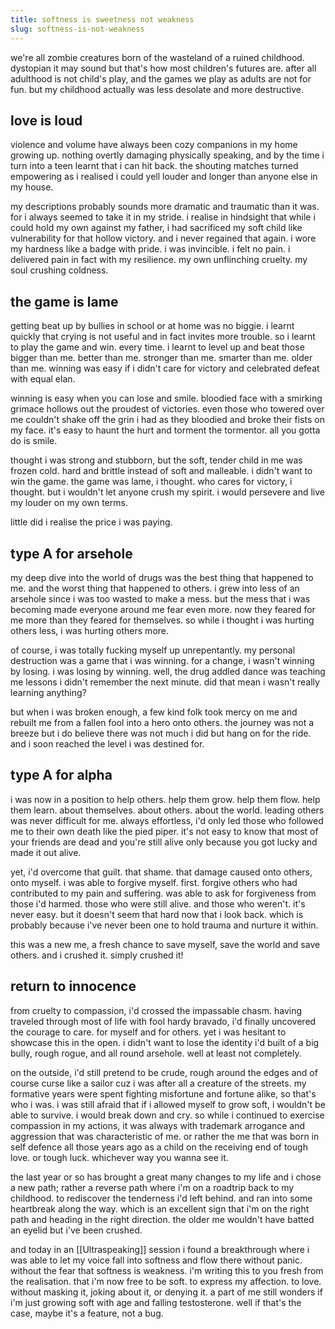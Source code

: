 ```yaml
---
title: softness is sweetness not weakness
slug: softness-is-not-weakness
---
```

we're all zombie creatures born of the wasteland of a ruined childhood. dystopian it may sound but that's how most children's futures are. after all adulthood is not child's play, and the games we play as adults are not for fun. but my childhood actually was less desolate and more destructive.

## love is loud
violence and volume have always been cozy companions in my home growing up. nothing overtly damaging physically speaking, and by the time i turn into a teen learnt that i can hit back. the shouting matches turned  empowering as i realised i could yell louder and longer than anyone else in my house.

my descriptions probably sounds more dramatic and traumatic than it was. for i always seemed to take it in my stride. i realise in hindsight that while i could hold my own against my father, i had sacrificed my soft child like vulnerability for that hollow victory. and i never regained that again. i wore my hardness like a badge with pride. i was invincible. i felt no pain. i delivered pain in fact with my resilience. my own unflinching cruelty. my soul crushing coldness. 

## the game is lame
getting beat up by bullies in school or at home was no biggie. i learnt quickly that crying is not useful and in fact invites more trouble. so i learnt to play the game and win. every time. i learnt to level up and beat those bigger than me. better than me. stronger than me. smarter than me. older than me. winning was easy if i didn't care for victory and celebrated defeat with equal elan. 

winning is easy when you can lose and smile. bloodied face with a smirking grimace hollows out the proudest of victories. even those who towered over me couldn't shake off the grin i had as they bloodied and broke their fists on my face. it's easy to haunt the hurt and torment the tormentor. all you gotta do is smile.

thought i was strong and stubborn, but the soft, tender child in me was frozen cold. hard and brittle instead of soft and malleable. i didn't want to win the game. the game was lame, i thought. who cares for victory, i thought. but i wouldn't let anyone crush my spirit. i would persevere and live my louder on my own terms.

little did i realise the price i was paying. 

## type A for arsehole
my deep dive into the world of drugs was the best thing that happened to me. and the worst thing that happened to others. i grew into less of an arsehole since i was too wasted to make a mess. but the mess that i was  becoming made everyone around me fear even more. now they feared for me more than they feared for themselves. so while i thought i was hurting others less, i was hurting others more. 

of course, i was totally fucking myself up unrepentantly. my personal destruction was a game that i was winning. for a change, i wasn't winning by losing. i was losing by winning. well, the drug addled dance was teaching me lessons i didn't remember the next minute. did that mean i wasn't really learning anything?

but when i was broken enough, a few kind folk took mercy on me and rebuilt me from a fallen fool into a hero onto others. the journey was not a breeze but i do believe there was not much i did but hang on for the ride. and i soon reached the level i was destined for. 

## type A for alpha
i was now in a position to help others. help them grow. help them flow. help them learn. about themselves. about others. about the world. leading others was never difficult for me. always effortless, i'd only led those who followed me to their own death like the pied piper. it's not easy to know that most of your friends are dead and you're still alive only because you got lucky and made it out alive.

yet, i'd overcome that guilt. that shame. that damage caused onto others, onto myself. i was able to forgive myself. first. forgive others who had contributed to my pain and suffering. was able to ask for forgiveness from those i'd harmed. those who were still alive. and those who weren't. it's never easy. but it doesn't seem that hard now that i look back. which is probably because i've never been one to hold trauma and nurture it within. 

this was a new me, a fresh chance to save myself, save the world and save others. and i crushed it. simply crushed it!

## return to innocence
from cruelty to compassion, i'd crossed the impassable chasm. having traveled through most of life with fool hardy bravado, i'd finally uncovered the courage to care. for myself and for others. yet i was hesitant to showcase this in the open. i didn't want to lose the identity i'd built of a big bully, rough rogue, and all round arsehole. well at least not completely. 

on the outside, i'd still pretend to be crude, rough around the edges and of course curse like a sailor cuz i was after all a creature of the streets. my formative years were spent fighting misfortune and fortune alike, so that's who i was. i was still afraid that if i allowed myself to grow soft, i wouldn't be able to survive. i would break down and cry. so while i continued to exercise compassion in my actions, it was always with trademark arrogance and aggression that was characteristic of me. or rather the me that was born in self defence all those years ago as a child on the receiving end of tough love. or tough luck. whichever way you wanna see it.

the last year or so has brought a great many changes to my life and i chose a new path; rather a reverse path where i'm on a roadtrip back to my childhood. to rediscover the tenderness i'd left behind. and ran into some heartbreak along the way. which is an excellent sign that i'm on the right path and heading in the right direction. the older me wouldn't have batted an eyelid but i've been crushed.

and today in an [[Ultraspeaking]] session i found a breakthrough where i was able to let my voice fall into softness and flow there without panic. without the fear that softness is weakness. i'm writing this to you fresh from the realisation. that i'm now free to be soft. to express my affection. to love. without masking it, joking about it, or denying it. a part of me still wonders if i'm just growing soft with age and falling testosterone. well if that's the case, maybe it's a feature, not a bug.